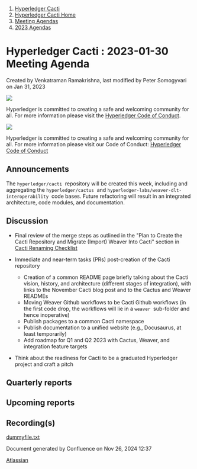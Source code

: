 1. [Hyperledger Cacti](index.html)
2. [Hyperledger Cacti Home](Hyperledger-Cacti-Home_20414469.html)
3. [Meeting Agendas](Meeting-Agendas_20414488.html)
4. [2023 Agendas](2023-Agendas_20415586.html)

# Hyperledger Cacti : 2023-01-30 Meeting Agenda

Created by Venkatraman Ramakrishna, last modified by Peter Somogyvari on Jan 31, 2023

![](https://wiki.hyperledger.org/download/attachments/2392771/welcome.png?version=2&modificationDate=1572450107000&api=v2)

Hyperledger is committed to creating a safe and welcoming community for all. For more information please visit the [Hyperledger Code of Conduct](https://lf-hyperledger.atlassian.net/wiki/spaces/HYP/pages/19595281/Hyperledger+Code+of+Conduct).

![](https://wiki.hyperledger.org/download/attachments/29034696/Antitrustnotice.png?version=1&modificationDate=1581695654000&api=v2)

Hyperledger is committed to creating a safe and welcoming community for all. For more information please visit our Code of Conduct: [Hyperledger Code of Conduct](https://lf-hyperledger.atlassian.net/wiki/spaces/HYP/pages/19595281/Hyperledger+Code+of+Conduct)

## Announcements

The `hyperledger/cacti`  repository will be created this week, including and aggregating the `hyperledger/cactus`  and `hyperledger-labs/weaver-dlt-interoperability`  code bases. Future refactoring will result in an integrated architecture, code modules, and documentation.

## Discussion

- Final review of the merge steps as outlined in the "Plan to Create the Cacti Repository and Migrate (Import) Weaver Into Cacti" section in [Cacti Renaming Checklist](https://lf-hyperledger.atlassian.net/wiki/spaces/CA/pages/20549280/Cacti+Renaming+Checklist)
- Immediate and near-term tasks (PRs) post-creation of the Cacti repository
  
  - Creation of a common README page briefly talking about the Cacti vision, history, and architecture (different stages of integration), with links to the November Cacti blog post and to the Cactus and Weaver READMEs
  - Moving Weaver Github workflows to be Cacti Github workflows (in the first code drop, the workflows will lie in a `weaver`  sub-folder and hence inoperative)
  - Publish packages to a common Cacti namespace
  - Publish documentation to a unified website (e.g., Docusaurus, at least temporarily)
  - Add roadmap for Q1 and Q2 2023 with Cactus, Weaver, and integration feature targets
- Think about the readiness for Cacti to be a graduated Hyperledger project and craft a pitch

## Quarterly reports

## Upcoming reports

## Recording(s)

[dummyfile.txt](attachments/20415601/20415604.txt)

Document generated by Confluence on Nov 26, 2024 12:37

[Atlassian](http://www.atlassian.com/)
